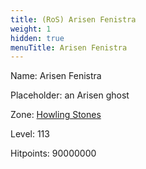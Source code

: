 ```yaml
---
title: (RoS) Arisen Fenistra
weight: 1
hidden: true
menuTitle: Arisen Fenistra
---
```


Name: Arisen Fenistra

Placeholder: an Arisen ghost

Zone: [Howling Stones](/en/ros/exploration/howling_stones)

Level: 113

Hitpoints: 90000000